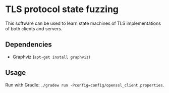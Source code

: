 # TLS protocol state fuzzing

This software can be used to learn state machines of TLS implementations of both clients and servers.

## Dependencies

- Graphviz (`apt-get install graphviz`)

## Usage

Run with Gradle: `./gradew run -Pconfig=config/openssl_client.properties`.
